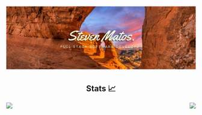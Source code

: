 <h1 align="center">
  <a href="https://stevenmportfolio.com/" target="_blank">
    <img src="https://github.com/Steven-matos/Steven-matos/blob/master/assets/Banner.png" alt="Banner for Steven Matos Github" />
  </a>
</h1>

<h2 align="center">Stats 📈</h2>
<a href="https://github.com/anuraghazra/github-readme-stats">
  <img align="left" src="https://github-readme-stats-git-master.stevenmatos.vercel.app/api/?username=Steven-matos&count_private=true&hide=stars&show_icons=true&bg_color=30,e96443,904e95&title_color=000&text_color=000" />
</a>
<a href="https://github.com/anuraghazra/convoychat">
  <img align="right" src="https://github-readme-stats-git-master.stevenmatos.vercel.app/api/top-langs/?username=Steven-matos&layout=compact&bg_color=30,e96443,904e95&title_color=000&text_color=000" />
</a>
